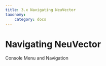```yaml
---
title: 3.x Navigating NeuVector
taxonomy:
    category: docs
---
```


# Navigating NeuVector

Console Menu and Navigation

